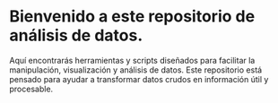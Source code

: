 # Bienvenido a este repositorio de análisis de datos.
Aquí encontrarás herramientas y scripts diseñados para facilitar la manipulación, visualización y análisis de datos. Este repositorio está pensado para ayudar a transformar datos crudos en información útil y procesable.
